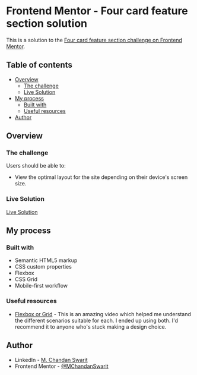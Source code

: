# Frontend Mentor - Four card feature section solution

This is a solution to the [Four card feature section challenge on Frontend Mentor](https://www.frontendmentor.io/challenges/four-card-feature-section-weK1eFYK).

## Table of contents

- [Overview](#overview)
  - [The challenge](#the-challenge)
  - [Live Solution](#live-solution)
- [My process](#my-process)
  - [Built with](#built-with)
  - [Useful resources](#useful-resources)
- [Author](#author)

## Overview

### The challenge

Users should be able to:

- View the optimal layout for the site depending on their device's screen size.

### Live Solution

[Live Solution](https://mchandanswarit.github.io/Four-card-feature-section-frontendmentor-challenge/)

## My process

### Built with

- Semantic HTML5 markup
- CSS custom properties
- Flexbox
- CSS Grid
- Mobile-first workflow

### Useful resources

- [Flexbox or Grid](https://www.youtube.com/watch?v=3elGSZSWTbM) - This is an amazing video which helped me understand the different scenarios suitable for each. I ended up using both. I'd recommend it to anyone who's stuck making a design choice.

## Author

- LinkedIn - [M. Chandan Swarit](https://www.linkedin.com/in/chandan-swarit/)
- Frontend Mentor - [@MChandanSwarit](https://www.frontendmentor.io/profile/MChandanSwarit)
